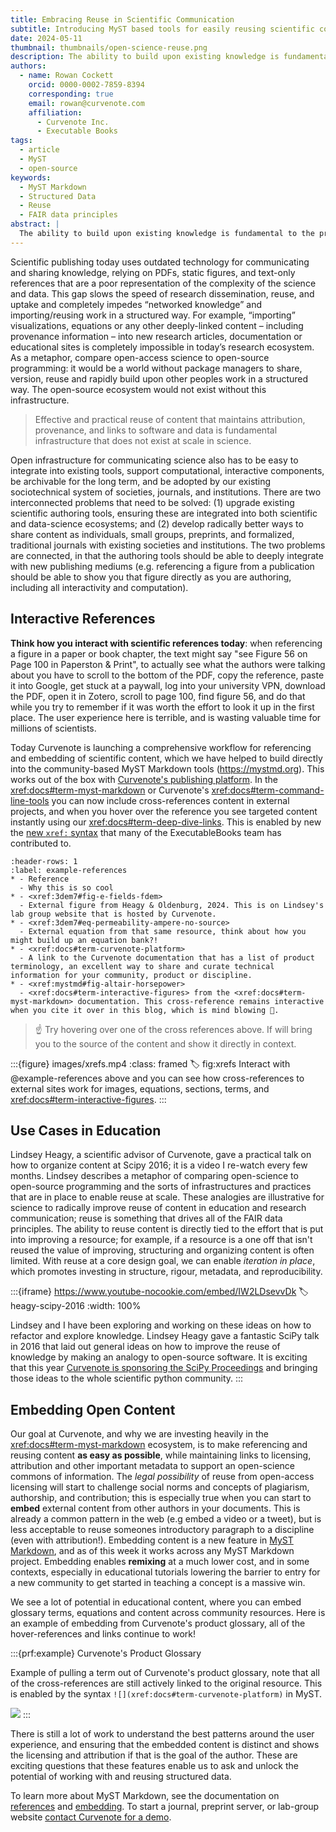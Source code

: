 ```yaml
---
title: Embracing Reuse in Scientific Communication
subtitle: Introducing MyST based tools for easily reusing scientific content
date: 2024-05-11
thumbnail: thumbnails/open-science-reuse.png
description: The ability to build upon existing knowledge is fundamental to the process of science. Yet, despite the rapid advancement of science, the methods for citing and referencing content have remained surprisingly static. Curvenote is introducing new tools in MyST Markdown to create rich references and embed open-access content.
authors:
  - name: Rowan Cockett
    orcid: 0000-0002-7859-8394
    corresponding: true
    email: rowan@curvenote.com
    affiliation:
      - Curvenote Inc.
      - Executable Books
tags:
  - article
  - MyST
  - open-source
keywords:
  - MyST Markdown
  - Structured Data
  - Reuse
  - FAIR data principles
abstract: |
  The ability to build upon existing knowledge is fundamental to the process of science. Yet, despite the rapid advancement of science, the methods for citing and referencing content have remained surprisingly static. Today, we're on the brink of transforming how we interact with scientific literature and educational content. The Curvenote team has been working in the <xref:docs#term-myst-markdown> ecosystem to simplify the ways to reference and embed figures directly into publications. We are starting this process by integrating a [simple markdown syntax for hover-references](xref:mystmd#tbl:syntax-xref), which aims to not only streamline referencing academic citations but also enhance the readability and interactive capacity of scholarly articles. This blog post explores the importance of scientific reuse, as the driving FAIR principle, and introduces new tools to reshape how knowledge is reused, shared, and improved in the scientific community.
---
```


Scientific publishing today uses outdated technology for communicating and sharing knowledge, relying on PDFs, static figures, and text-only references that are a poor representation of the complexity of the science and data. This gap slows the speed of research dissemination, reuse, and uptake and completely impedes “networked knowledge” and importing/reusing work in a structured way. For example, “importing” visualizations, equations or any other deeply-linked content – including provenance information – into new research articles, documentation or educational sites is completely impossible in today’s research ecosystem. As a metaphor, compare open-access science to open-source programming: it would be a world without package managers to share, version, reuse and rapidly build upon other peoples work in a structured way. The open-source ecosystem would not exist without this infrastructure.

> Effective and practical reuse of content that maintains attribution, provenance, and links to software and data is fundamental infrastructure that does not exist at scale in science.

Open infrastructure for communicating science also has to be easy to integrate into existing tools, support computational, interactive components, be archivable for the long term, and be adopted by our existing sociotechnical system of societies, journals, and institutions. There are two interconnected problems that need to be solved: (1) upgrade existing scientific authoring tools, ensuring these are integrated into both scientific and data-science ecosystems; and (2) develop radically better ways to share content as individuals, small groups, preprints, and formalized, traditional journals with existing societies and institutions. The two problems are connected, in that the authoring tools should be able to deeply integrate with new publishing mediums (e.g. referencing a figure from a publication should be able to show you that figure directly as you are authoring, including all interactivity and computation).

## Interactive References

**Think how you interact with scientific references today**: when referencing a figure in a paper or book chapter, the text might say "see Figure 56 on Page 100 in Paperston & Print", to actually see what the authors were talking about you have to scroll to the bottom of the PDF, copy the reference, paste it into Google, get stuck at a paywall, log into your university VPN, download the PDF, open it in Zotero, scroll to page 100, find figure 56, and do that while you try to remember if it was worth the effort to look it up in the first place. The user experience here is terrible, and is wasting valuable time for millions of scientists.

Today Curvenote is launching a comprehensive workflow for referencing and embedding of scientific content, which we have helped to build directly into the community-based MyST Markdown tools (https://mystmd.org). This works out of the box with [Curvenote's publishing platform](xref:docs#term-curvenote-platform). In the <xref:docs#term-myst-markdown> or Curvenote's <xref:docs#term-command-line-tools> you can now include cross-references content in external projects, and when you hover over the reference you see targeted content instantly using our <xref:docs#term-deep-dive-links>. This is enabled by new the [new `xref:` syntax](xref:mystmd#tbl:syntax-xref) that many of the ExecutableBooks team has contributed to.

```{list-table} Examples of hover references to instantly access open-science content.
:header-rows: 1
:label: example-references
* - Reference
  - Why this is so cool
* - <xref:3dem7#fig-e-fields-fdem>
  - External figure from Heagy & Oldenburg, 2024. This is on Lindsey's lab group website that is hosted by Curvenote.
* - <xref:3dem7#eq-permeability-ampere-no-source>
  - External equation from that same resource, think about how you might build up an equation bank?!
* - <xref:docs#term-curvenote-platform>
  - A link to the Curvenote documentation that has a list of product terminology, an excellent way to share and curate technical information for your community, product or discipline.
* - <xref:mystmd#fig-altair-horsepower>
  - <xref:docs#term-interactive-figures> from the <xref:docs#term-myst-markdown> documentation. This cross-reference remains interactive when you cite it over in this blog, which is mind blowing 🤯.
```

> ☝️ Try hovering over one of the cross references above. If will bring you to the source of the content and show it directly in context.

:::{figure} images/xrefs.mp4
:class: framed
:label: fig:xrefs
Interact with @example-references above and you can see how cross-references to external sites work for images, equations, sections, terms, and <xref:docs#term-interactive-figures>.
:::

## Use Cases in Education

Lindsey Heagy, a scientific advisor of Curvenote, gave a practical talk on how to organize content at Scipy 2016; it is a video I re-watch every few months. Lindsey describes a metaphor of comparing open-science to open-source programming and the sorts of infrastructures and practices that are in place to enable reuse at scale. These analogies are illustrative for science to radically improve reuse of content in education and research communication; reuse is something that drives all of the FAIR data principles. The ability to reuse content is directly tied to the effort that is put into improving a resource; for example, if a resource is a one off that isn't reused the value of improving, structuring and organizing content is often limited. With reuse at a core design goal, we can enable _iteration in place_, which promotes investing in structure, rigour, metadata, and reproducibility.

:::{iframe} https://www.youtube-nocookie.com/embed/IW2LDsevvDk
:label: heagy-scipy-2016
:width: 100%

Lindsey and I have been exploring and working on these ideas on how to refactor and explore knowledge. Lindsey Heagy gave a fantastic SciPy talk in 2016 that laid out general ideas on how to improve the reuse of knowledge by making an analogy to open-source software. It is exciting that this year [Curvenote is sponsoring the SciPy Proceedings](https://curvenote.com/news/curvenote-sponsors-scipy-proceedings-2024) and bringing those ideas to the whole scientific python community.
:::

## Embedding Open Content

Our goal at Curvenote, and why we are investing heavily in the <xref:docs#term-myst-markdown> ecosystem, is to make referencing and reusing content **as easy as possible**, while maintaining links to licensing, attribution and other important metadata to support an open-science commons of information. The _legal possibility_ of reuse from open-access licensing will start to challenge social norms and concepts of plagiarism, authorship, and contribution; this is especially true when you can start to **embed** external content from other authors in your documents. This is already a common pattern in the web (e.g embed a video or a tweet), but is less acceptable to reuse someones introductory paragraph to a discipline (even with attribution!). Embedding content is a new feature in [MyST Markdown](https://mystmd.org/guide/embed#embed-from-external-myst-projects), and as of this week it works across any MyST Markdown project. Embedding enables **remixing** at a much lower cost, and in some contexts, especially in educational tutorials lowering the barrier to entry for a new community to get started in teaching a concept is a massive win.

We see a lot of potential in educational content, where you can embed glossary terms, equations and content across community resources. Here is an example of embedding from Curvenote's product glossary, all of the hover-references and links continue to work!

:::{prf:example} Curvenote's Product Glossary

Example of pulling a term out of Curvenote's product glossary, note that all of the cross-references are still actively linked to the original resource. This is enabled by the syntax `![](xref:docs#term-curvenote-platform)` in MyST.

![](xref:docs#term-curvenote-platform)
:::

There is still a lot of work to understand the best patterns around the user experience, and ensuring that the embedded content is distinct and shows the licensing and attribution if that is the goal of the author. These are exciting questions that these features enable us to ask and unlock the potential of working with and reusing structured data.

To learn more about MyST Markdown, see the documentation on [references](https://mystmd.org/guide/external-references#myst-xref) and [embedding](https://mystmd.org/guide/embed#embed-from-external-myst-projects). To start a journal, preprint server, or lab-group website [contact Curvenote for a demo](https://curvenote.com/demo).
